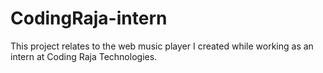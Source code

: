# CodingRaja-intern
This project relates to the web music player I created while working as an intern at Coding Raja Technologies.
